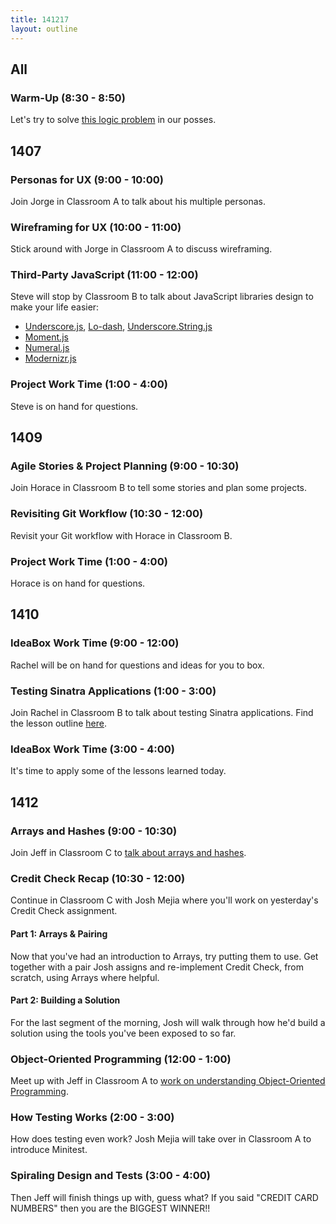 ```yaml
---
title: 141217
layout: outline
---
```


## All

### Warm-Up (8:30 - 8:50)

Let's try to solve [this logic problem](http://cl.ly/2e42381b1O3G) in our posses.

## 1407

### Personas for UX (9:00 - 10:00)

Join Jorge in Classroom A to talk about his multiple personas.

### Wireframing for UX (10:00 - 11:00)

Stick around with Jorge in Classroom A to discuss wireframing.

### Third-Party JavaScript (11:00 - 12:00)

Steve will stop by Classroom B to talk about JavaScript libraries design to make your life easier:

* [Underscore.js][underscore], [Lo-dash][ld], [Underscore.String.js][underscore-string]
* [Moment.js][moment]
* [Numeral.js][numeral]
* [Modernizr.js][modernizr]

[underscore]: http://underscorejs.org
[ld]: https://lodash.com
[underscore-string]: https://github.com/epeli/underscore.string#readme
[moment]: http://momentjs.com
[numeral]: http://numeraljs.com
[modernizr]: http://modernizr.com

### Project Work Time (1:00 - 4:00)

Steve is on hand for questions.

## 1409

### Agile Stories & Project Planning (9:00 - 10:30)

Join Horace in Classroom B to tell some stories and plan some projects.

### Revisiting Git Workflow (10:30 - 12:00)

Revisit your Git workflow with Horace in Classroom B.

### Project Work Time (1:00 - 4:00)

Horace is on hand for questions.

## 1410

### IdeaBox Work Time (9:00 - 12:00)

Rachel will be on hand for questions and ideas for you to box.

### Testing Sinatra Applications (1:00 - 3:00)

Join Rachel in Classroom B to talk about testing Sinatra applications. Find the lesson outline [here](https://github.com/turingschool/lesson_plans/blob/master/ruby_02-web_applications_with_ruby/testing_sinatra_applications.markdown).

### IdeaBox Work Time (3:00 - 4:00)

It's time to apply some of the lessons learned today.

## 1412

### Arrays and Hashes (9:00 - 10:30)

Join Jeff in Classroom C to [talk about arrays and hashes](https://github.com/turingschool/lesson_plans/blob/master/ruby_01-object_oriented_programming_with_ruby/arrays_and_hashes.markdown).

### Credit Check Recap (10:30 - 12:00)

Continue in Classroom C with Josh Mejia where you'll work on yesterday's Credit Check assignment.

#### Part 1: Arrays & Pairing

Now that you've had an introduction to Arrays, try putting them to use. Get together with a pair Josh assigns and re-implement Credit Check, from scratch, using Arrays where helpful.

#### Part 2: Building a Solution

For the last segment of the morning, Josh will walk through how he'd build a solution using the tools you've been exposed to so far.

### Object-Oriented Programming (12:00 - 1:00)

Meet up with Jeff in Classroom A to [work on understanding Object-Oriented Programming](https://github.com/turingschool/lesson_plans/blob/master/ruby_01-object_oriented_programming_with_ruby/object_oriented_programming.markdown).

### How Testing Works (2:00 - 3:00)

How does testing even work? Josh Mejia will take over in Classroom A to introduce Minitest.

### Spiraling Design and Tests (3:00 - 4:00)

Then Jeff will finish things up with, guess what? If you said "CREDIT CARD NUMBERS" then you are the BIGGEST WINNER!!
